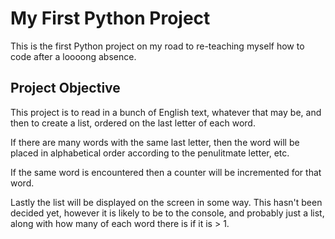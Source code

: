 # My First Python Project
This is the first Python project on my road to re-teaching myself how to code after a loooong absence.

## Project Objective
This project is to read in a bunch of English text, whatever that may be, and then to create a list, ordered on the last letter of each word.

If there are many words with the same last letter, then the word will be placed in alphabetical order according to the penulitmate letter, etc.

If the same word is encountered then a counter will be incremented for that word.

Lastly the list will be displayed on the screen in some way. This hasn't been decided yet, however it is likely to be to the console, and probably just a list, along with how many of each word there is if it is > 1.